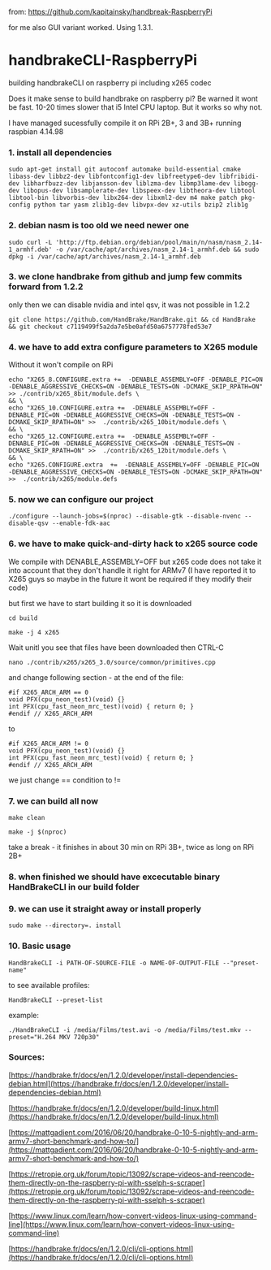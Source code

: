 from: https://github.com/kapitainsky/handbreak-RaspberryPi

for me also GUI variant worked. Using 1.3.1.

# handbrakeCLI-RaspberryPi

building handbrakeCLI on raspberry pi including x265 codec

Does it make sense to build handbrake on raspberry pi? Be warned it wont be fast. 10-20 times slower that i5 Intel CPU laptop. But it works so why not.

I have managed sucessfully compile it on RPi 2B+, 3 and 3B+ running raspbian 4.14.98


### 1. install all dependencies

```
sudo apt-get install git autoconf automake build-essential cmake libass-dev libbz2-dev libfontconfig1-dev libfreetype6-dev libfribidi-dev libharfbuzz-dev libjansson-dev liblzma-dev libmp3lame-dev libogg-dev libopus-dev libsamplerate-dev libspeex-dev libtheora-dev libtool libtool-bin libvorbis-dev libx264-dev libxml2-dev m4 make patch pkg-config python tar yasm zlib1g-dev libvpx-dev xz-utils bzip2 zlib1g
```


### 2. debian nasm is too old we need newer one

```
sudo curl -L 'http://ftp.debian.org/debian/pool/main/n/nasm/nasm_2.14-1_armhf.deb' -o /var/cache/apt/archives/nasm_2.14-1_armhf.deb && sudo dpkg -i /var/cache/apt/archives/nasm_2.14-1_armhf.deb
```


### 3. we clone handbrake from github and jump few commits forward from 1.2.2

only then we can disable nvidia and intel qsv, it was not possible in 1.2.2

```
git clone https://github.com/HandBrake/HandBrake.git && cd HandBrake && git checkout c7119499f5a2da7e5be0afd50a6757778fed53e7
```


### 4. we have to add extra configure parameters to X265 module

Without it won't compile on RPi

```
echo "X265_8.CONFIGURE.extra +=  -DENABLE_ASSEMBLY=OFF -DENABLE_PIC=ON -DENABLE_AGGRESSIVE_CHECKS=ON -DENABLE_TESTS=ON -DCMAKE_SKIP_RPATH=ON" >> ./contrib/x265_8bit/module.defs \
&& \
echo "X265_10.CONFIGURE.extra +=  -DENABLE_ASSEMBLY=OFF -DENABLE_PIC=ON -DENABLE_AGGRESSIVE_CHECKS=ON -DENABLE_TESTS=ON -DCMAKE_SKIP_RPATH=ON" >>  ./contrib/x265_10bit/module.defs \
&& \
echo "X265_12.CONFIGURE.extra +=  -DENABLE_ASSEMBLY=OFF -DENABLE_PIC=ON -DENABLE_AGGRESSIVE_CHECKS=ON -DENABLE_TESTS=ON -DCMAKE_SKIP_RPATH=ON" >>  ./contrib/x265_12bit/module.defs \
&& \
echo "X265.CONFIGURE.extra  +=  -DENABLE_ASSEMBLY=OFF -DENABLE_PIC=ON -DENABLE_AGGRESSIVE_CHECKS=ON -DENABLE_TESTS=ON -DCMAKE_SKIP_RPATH=ON" >>  ./contrib/x265/module.defs
```


### 5. now we can configure our project

```
./configure --launch-jobs=$(nproc) --disable-gtk --disable-nvenc --disable-qsv --enable-fdk-aac
```


### 6. we have to make quick-and-dirty hack to x265 source code


We compile with DENABLE_ASSEMBLY=OFF but x265 code does not take it into account that they don't handle it right for ARMv7 (I have reported it to X265 guys so maybe in the future it wont be required if they modify their code)

but first we have to start building it so it is downloaded

```
cd build
```

```
make -j 4 x265
```

Wait unitl you see that files have been downloaded then CTRL-C

```
nano ./contrib/x265/x265_3.0/source/common/primitives.cpp
```

and change following section - at the end of the file:

```
#if X265_ARCH_ARM == 0
void PFX(cpu_neon_test)(void) {}
int PFX(cpu_fast_neon_mrc_test)(void) { return 0; }
#endif // X265_ARCH_ARM
```

to

```
#if X265_ARCH_ARM != 0
void PFX(cpu_neon_test)(void) {}
int PFX(cpu_fast_neon_mrc_test)(void) { return 0; }
#endif // X265_ARCH_ARM
```

we just change == condition to !=


### 7. we can build all now

```
make clean
```

```
make -j $(nproc)
```

take a break - it finishes in about 30 min on RPi 3B+, twice as long on RPi 2B+


### 8. when finished we should have excecutable binary HandBrakeCLI in our build folder



### 9. we can use it straight away or install properly

```
sudo make --directory=. install
```


### 10. Basic usage

```
HandBrakeCLI -i PATH-OF-SOURCE-FILE -o NAME-OF-OUTPUT-FILE --"preset-name"
```

to see available profiles:

```
HandBrakeCLI --preset-list
```

example:

```
./HandBrakeCLI -i /media/Films/test.avi -o /media/Films/test.mkv --preset="H.264 MKV 720p30"
```


### Sources:

[https://handbrake.fr/docs/en/1.2.0/developer/install-dependencies-debian.html](https://handbrake.fr/docs/en/1.2.0/developer/install-dependencies-debian.html)

[https://handbrake.fr/docs/en/1.2.0/developer/build-linux.html](https://handbrake.fr/docs/en/1.2.0/developer/build-linux.html)

[https://mattgadient.com/2016/06/20/handbrake-0-10-5-nightly-and-arm-armv7-short-benchmark-and-how-to/](https://mattgadient.com/2016/06/20/handbrake-0-10-5-nightly-and-arm-armv7-short-benchmark-and-how-to/)

[https://retropie.org.uk/forum/topic/13092/scrape-videos-and-reencode-them-directly-on-the-raspberry-pi-with-sselph-s-scraper](https://retropie.org.uk/forum/topic/13092/scrape-videos-and-reencode-them-directly-on-the-raspberry-pi-with-sselph-s-scraper)

[https://www.linux.com/learn/how-convert-videos-linux-using-command-line](https://www.linux.com/learn/how-convert-videos-linux-using-command-line)

[https://handbrake.fr/docs/en/1.2.0/cli/cli-options.html](https://handbrake.fr/docs/en/1.2.0/cli/cli-options.html)


